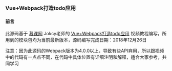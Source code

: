 ### Vue+Webpack打造todo应用

#### 前言
此源码基于 [慕课网](https://www.imooc.com/) Jokcy老师的 [Vue+Webpack打造todo应用](https://www.imooc.com/learn/935) 视频教程编写，所用到的模块包均为当前最新版本，源码编写完成日期：2018年12月26日

注意：因为此源码的Webpack版本为4.0.0以上，导致有些API弃用，所以跟视频中的代码有一点点不同，在代码中具体位置有详细注明和解释，适合大家参考，共同学习